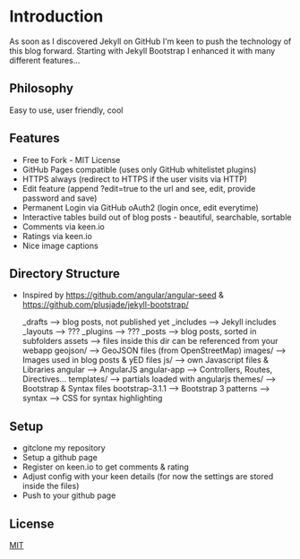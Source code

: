 # Introduction

As soon as I discovered Jekyll on GitHub I'm keen to push the technology of this blog forward.
Starting with Jekyll Bootstrap I enhanced it with many different features...

## Philosophy
Easy to use, user friendly, cool

## Features
- Free to Fork - MIT License
- GitHub Pages compatible (uses only GitHub whitelistet plugins)
- HTTPS always (redirect to HTTPS if the user visits via HTTP)
- Edit feature (append ?edit=true to the url and see, edit, provide password and save)
- Permanent Login via GitHub oAuth2 (login once, edit everytime)
- Interactive tables build out of blog posts - beautiful, searchable, sortable
- Comments via keen.io
- Ratings via keen.io
- Nice image captions

## Directory Structure
- Inspired by https://github.com/angular/angular-seed & https://github.com/plusjade/jekyll-bootstrap/


    _drafts             	--> blog posts, not published yet
	_includes				--> Jekyll includes
	_layouts				--> ???
	_plugins				--> ???
	_posts					--> blog posts, sorted in subfolders
	assets					--> files inside this dir can be referenced from your webapp
		geojson/        	--> GeoJSON files (from OpenStreetMap)
		images/         	--> Images used in blog posts & yED files
		js/             	--> own Javascript files & Libraries
			angular			--> AngularJS
			angular-app     --> Controllers, Routes, Directives...
		templates/			--> partials loaded with angularjs
		themes/				--> Bootstrap & Syntax files
			bootstrap-3.1.1 --> Bootstrap 3
			patterns		--> 
			syntax			--> CSS for syntax highlighting
			

## Setup
- gitclone my repository
- Setup a github page
- Register on keen.io to get comments & rating
- Adjust config with your keen details (for now the settings are stored inside the files)
- Push to your github page

## License

[MIT](http://opensource.org/licenses/MIT)
